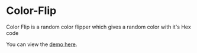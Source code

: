 # Color-Flip
 Color Flip is a random color flipper which gives a random color with it's Hex code

You can view the [demo here](https://bhaveshlohana.github.io/Color-Flip/).
